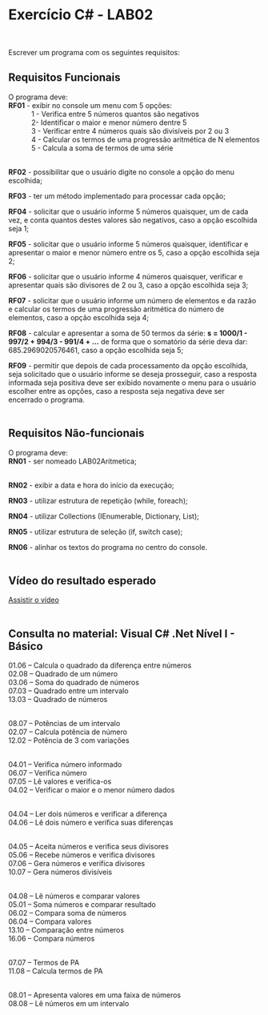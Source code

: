 <h1>Exercício C# - LAB02</h1>
</a><br/>

Escrever um programa com os seguintes requisitos:

<h2>Requisitos Funcionais</h2>
O programa deve:
<br/><b>RF01</b> - exibir no console um menu com 5 opções:<br>
&nbsp;&emsp;&emsp;&emsp;1 - Verifica entre 5 números quantos são negativos<br/>
&nbsp;&emsp;&emsp;&emsp;2-  Identificar o maior e menor número dentre 5<br/>
&nbsp;&emsp;&emsp;&emsp;3 - Verificar entre 4 números quais são divisíveis por 2 ou 3<br/>
&nbsp;&emsp;&emsp;&emsp;4 - Calcular os termos de uma progressão aritmética de N elementos<br/>
&nbsp;&emsp;&emsp;&emsp;5 - Calcula a soma de termos de uma série<br/><br/>

<b>RF02</b> - possibilitar que o usuário digite no console a opção do menu escolhida;

<b>RF03</b> - ter um método implementado para processar cada opção;

<b>RF04</b> - solicitar que o usuário informe 5 números quaisquer, um de cada vez, e conta quantos destes valores são negativos, caso a opção escolhida seja 1;

<b>RF05</b> - solicitar que o usuário informe 5 números quaisquer, identificar e apresentar o maior e menor número entre os 5, caso a opção escolhida seja 2;

<b>RF06</b> - solicitar que o usuário informe 4 números quaisquer, verificar e apresentar quais são divisores de 2 ou 3, caso a opção escolhida seja 3;

<b>RF07</b> - solicitar que o usuário informe um número de elementos e da razão e calcular os termos de uma progressão aritmética do número de elementos, caso a opção escolhida seja 4; 

<b>RF08</b> - calcular e apresentar a soma de 50 termos da série: <b>s = 1000/1 - 997/2 + 994/3 - 991/4 + …</b> de forma que o somatório da série deva dar: 685.2969020576461, caso a opção escolhida seja 5;

<b>RF09</b> - permitir que depois de cada processamento da opção escolhida, seja solicitado que o usuário informe se deseja prosseguir, caso a resposta informada seja positiva deve ser exibido novamente o menu para o usuário escolher entre as opções, caso a resposta seja negativa deve ser encerrado o programa.   
</a><br/>

<h2>Requisitos Não-funcionais</h2>
O programa deve:
<br/><b>RN01</b> - ser nomeado LAB02Aritmetica;<br/><br/>

<b>RN02</b> - exibir a data e hora do início da execução;

<b>RN03</b> - utilizar estrutura de repetição (while, foreach);

<b>RN04</b> - utilizar Collections (IEnumerable, Dictionary, List);

<b>RN05</b> - utilizar estrutura de seleção (if, switch case);

<b>RN06</b> - alinhar os textos do programa no centro do console.
</a><br/><br/>

<h2>Vídeo do resultado esperado</h2>
<a href="https://www.w3schools.com/" target="_blank">Assistir o vídeo</a>
<br/><br/>

<h2>Consulta no material: Visual C# .Net Nível I - Básico</h2>
01.06 – Calcula o quadrado da diferença entre números<br/>
02.08 – Quadrado de um número<br/>
03.06 – Soma do quadrado de números<br/>
07.03 – Quadrado entre um intervalo<br/>
13.03 – Quadrado de números<br/><br/>

08.07 – Potências de um intervalo<br/>
02.07 – Calcula potência de número<br/>
12.02 – Potência de 3 com variações<br/><br/>

04.01 – Verifica número informado<br/>
06.07 – Verifica número<br/>
07.05 – Lê valores e verifica-os<br/>
04.02 – Verificar o maior e o menor número dados<br/><br/>

04.04 – Ler dois números e verificar a diferença<br/>
04.06 – Lê dois número e verifica suas diferenças<br/><br/>

04.05 – Aceita números e verifica seus divisores<br/>
05.06 – Recebe números e verifica divisores<br/>
07.06 – Gera números e verifica divisores<br/>
10.07 – Gera números divisíveis<br/><br/>

04.08 – Lê números e comparar valores<br/>
05.01 – Soma números e comparar resultado<br/>
06.02 – Compara soma de números<br/>
06.04 – Compara valores<br/>
13.10 – Comparação entre números<br/>
16.06 – Compara números<br/><br/>

07.07 – Termos de PA<br/>
11.08 – Calcula termos de PA<br/><br/>

08.01 – Apresenta valores em uma faixa de números<br/>
08.08 – Lê números em um intervalo
